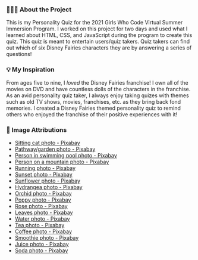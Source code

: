 ### 👩🏽‍💻 About the Project
This is my Personality Quiz for the 2021 Girls Who Code Virtual Summer Immersion Program. I worked on this project for two days and used what I learned about HTML, CSS, and JavaScript during the program to create this quiz. This quiz is meant to entertain users/quiz takers. Quiz takers can find out which of six Disney Fairies characters they are by answering a series of questions!

### 💡 My Inspiration
From ages five to nine, I *loved* the Disney Fairies franchise! I own all of the movies on DVD and have countless dolls of the characters in the franchise. As an avid personality quiz taker, I always enjoy taking quizes with themes such as old TV shows, movies, franchises, etc. as they bring back fond memories. I created a Disney Fairies themed personality quiz to remind others who enjoyed the franchise of their positive experiences with it!

### 📸 Image Attributions
- [Sitting cat photo - Pixabay](https://pixabay.com/photos/cat-kitten-pets-animals-housecat-2934720/)
- [Pathway/garden photo - Pixabay](https://cdn.pixabay.com/photo/2017/05/06/14/13/pathway-2289978_960_720.jpg)
- [Person in swimming pool photo - Pixabay](https://cdn.pixabay.com/photo/2017/07/23/17/22/swimming-pool-2531950_960_720.jpg)
- [Person on a mountain photo - Pixabay](https://cdn.pixabay.com/photo/2016/03/09/09/43/person-1245959_960_720.jpg)
- [Running photo - Pixabay](https://cdn.pixabay.com/photo/2020/01/21/11/39/running-4782722_960_720.jpg)
- [Sunset photo - Pixabay](https://cdn.pixabay.com/photo/2016/11/22/19/13/sunset-1850105_960_720.jpg)
- [Sunflower photo - Pixabay](https://cdn.pixabay.com/photo/2016/08/28/23/24/sunflower-1627193_960_720.jpg)
- [Hydrangea photo - Pixabay](https://cdn.pixabay.com/photo/2016/11/23/00/36/hydrangeas-1851481_960_720.jpg)
- [Orchid photo - Pixabay](https://cdn.pixabay.com/photo/2020/11/28/16/04/orchid-5785114_960_720.jpg)
- [Poppy photo - Pixabay](https://cdn.pixabay.com/photo/2018/05/07/18/59/poppy-3381416_960_720.jpg)
- [Rose photo - Pixabay](https://cdn.pixabay.com/photo/2017/10/26/23/58/pink-2892821_960_720.jpg)
- [Leaves photo - Pixabay](https://cdn.pixabay.com/photo/2015/10/22/17/45/leaf-1001679_960_720.jpg)
- [Water photo - Pixabay](https://cdn.pixabay.com/photo/2017/05/08/20/41/water-2296444_960_720.jpg)
- [Tea photo - Pixabay](https://cdn.pixabay.com/photo/2017/05/30/12/19/tea-2356764_960_720.jpg)
- [Coffee photo - Pixabay](https://cdn.pixabay.com/photo/2015/05/31/10/54/coffee-791045_960_720.jpg) 
- [Smoothie photo - Pixabay](https://cdn.pixabay.com/photo/2016/05/26/19/49/strawberry-smoothie-1418212_960_720.jpg) 
- [Juice photo - Pixabay](https://cdn.pixabay.com/photo/2016/08/23/15/52/fresh-orange-juice-1614822_960_720.jpg)
- [Soda photo - Pixabay](https://cdn.pixabay.com/photo/2017/09/12/04/42/soft-drink-2741251_960_720.jpg)
